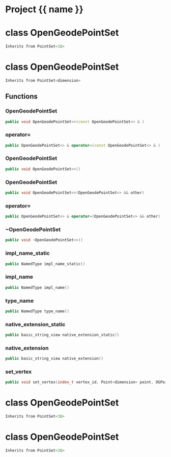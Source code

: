<script setup>
import {useRoute} from 'vitepress'
const {path} = useRoute()
const tokens = path.split('/')
const words = tokens[2].split('-');
for (let i = 0; i < words.length; i++) {
    words[i] = words[i].charAt(0).toUpperCase() + words[i].slice(1);
    words[i] = words[i].replace('geode', 'Geode')
}
const name = words.join('-');
</script>
# Project {{ name }}

# class OpenGeodePointSet


```cpp
Inherits from PointSet<1U>
```



# class OpenGeodePointSet


```cpp
Inherits from PointSet<dimension>
```



## Functions

### OpenGeodePointSet

```cpp
public void OpenGeodePointSet<>(const OpenGeodePointSet<> & )
```


### operator=

```cpp
public OpenGeodePointSet<> & operator=(const OpenGeodePointSet<> & )
```


### OpenGeodePointSet

```cpp
public void OpenGeodePointSet<>()
```


### OpenGeodePointSet

```cpp
public void OpenGeodePointSet<>(OpenGeodePointSet<> && other)
```


### operator=

```cpp
public OpenGeodePointSet<> & operator=(OpenGeodePointSet<> && other)
```


### ~OpenGeodePointSet

```cpp
public void ~OpenGeodePointSet<>()
```


### impl_name_static

```cpp
public NamedType impl_name_static()
```


### impl_name

```cpp
public NamedType impl_name()
```


### type_name

```cpp
public NamedType type_name()
```


### native_extension_static

```cpp
public basic_string_view native_extension_static()
```


### native_extension

```cpp
public basic_string_view native_extension()
```


### set_vertex

```cpp
public void set_vertex(index_t vertex_id, Point<dimension> point, OGPointSetKey )
```




# class OpenGeodePointSet


```cpp
Inherits from PointSet<3U>
```



# class OpenGeodePointSet


```cpp
Inherits from PointSet<2U>
```



